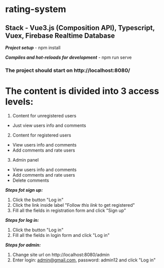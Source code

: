 # rating-system

## Stack - Vue3.js (Composition API), Typescript, Vuex, Firebase Realtime Database

***Project setup*** - npm install

***Compiles and hot-reloads for development*** - npm run serve


### The project should start on http://localhost:8080/ 


# The content is divided into 3 access levels:

1. Content for unregistered users
  - Just view users info and comments
2. Content for registered users
  - View users info and comments
  - Add comments and rate users
3. Admin panel
  - View users info and comments
  - Add comments and rate users
  - Delete comments

***Steps fot sign up:***
1. Click the button "Log in"
2. Click the link inside label "Follow *this link* to get registered"
3. Fill all the fields in registration form and click "Sign up"

***Steps for log in:***
1. Click the button "Log in"
2. Fill all the fields in login form and click "Log in"

***Steps for admin:***
1. Change site url on http://localhost:8080/admin
2. Enter login: admin@gmail.com, password: admin12 and click "Log in"

